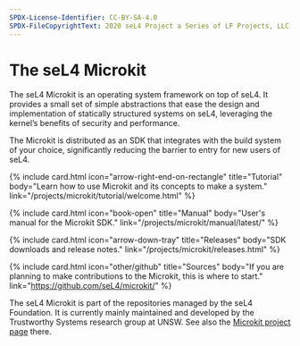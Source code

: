 ```yaml
---
SPDX-License-Identifier: CC-BY-SA-4.0
SPDX-FileCopyrightText: 2020 seL4 Project a Series of LF Projects, LLC.
---
```


# The seL4 Microkit

The seL4 Microkit is an operating system framework on top of seL4. It provides a
small set of simple abstractions that ease the design and implementation of
statically structured systems on seL4, leveraging the kernel’s benefits of
security and performance.

The Microkit is distributed as an SDK that integrates with the build system of
your choice, significantly reducing the barrier to entry for new users of seL4.

<div class="grid grid-cols-1 lg:grid-cols-2 gap-y-24 gap-x-12 lg:gap-x-20 px-10 py-8 md:py-12 not-prose">

  {% include card.html
     icon="arrow-right-end-on-rectangle"
     title="Tutorial"
     body="Learn how to use Microkit and its concepts to make a system."
     link="/projects/microkit/tutorial/welcome.html"
  %}

  {% include card.html
     icon="book-open"
     title="Manual"
     body="User's manual for the Microkit SDK."
     link="/projects/microkit/manual/latest/"
  %}

  {% include card.html
     icon="arrow-down-tray"
     title="Releases"
     body="SDK downloads and release notes."
     link="/projects/microkit/releases.html"
  %}

  {% include card.html
     icon="other/github"
     title="Sources"
     body="If you are planning to make contributions to the Microkit, this is
           where to start."
     link="https://github.com/seL4/microkit/"
  %}

</div>


The seL4 Microkit is part of the repositories managed by the seL4 Foundation. It
is currently mainly maintained and developed by the Trustworthy Systems research
group at UNSW. See also the [Microkit project page] there.


[Microkit project page]: https://trustworthy.systems/projects/microkit
